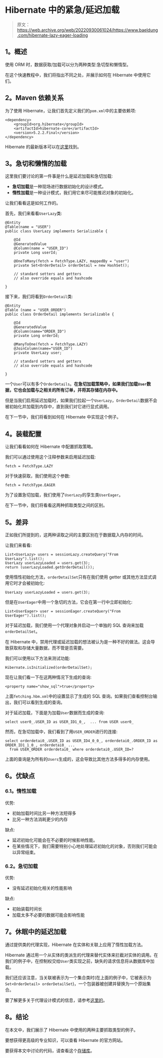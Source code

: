 # Hibernate 中的紧急/延迟加载

> 原文：<https://web.archive.org/web/20220930061024/https://www.baeldung.com/hibernate-lazy-eager-loading>

## **1。概述**

使用 ORM 时，数据获取/加载可以分为两种类型:急切型和懒惰型。

在这个快速教程中，我们将指出不同之处，并展示如何在 Hibernate 中使用它们。

## **2。Maven 依赖关系**

为了使用 Hibernate，让我们首先定义我们的`pom.xml`中的主要依赖项:

```
<dependency>
    <groupId>org.hibernate</groupId>
    <artifactId>hibernate-core</artifactId>   
    <version>5.2.2.Final</version>
</dependency>
```

Hibernate 的最新版本可以在[这里](https://web.archive.org/web/20221027145013/https://mvnrepository.com/artifact/org.hibernate/hibernate-core)找到。

## **3。急切和懒惰的加载**

这里我们要讨论的第一件事是什么是延迟加载和急切加载:

*   **急切加载**是一种现场进行数据初始化的设计模式。
*   **惰性加载**是一种设计模式，我们用它来尽可能推迟对象的初始化。

让我们看看这是如何工作的。

首先，我们来看看`UserLazy`类:

```
@Entity
@Table(name = "USER")
public class UserLazy implements Serializable {

    @Id
    @GeneratedValue
    @Column(name = "USER_ID")
    private Long userId;

    @OneToMany(fetch = FetchType.LAZY, mappedBy = "user")
    private Set<OrderDetail> orderDetail = new HashSet();

    // standard setters and getters
    // also override equals and hashcode

}
```

接下来，我们将看到`OrderDetail`类:

```
@Entity
@Table (name = "USER_ORDER")
public class OrderDetail implements Serializable {

    @Id
    @GeneratedValue
    @Column(name="ORDER_ID")
    private Long orderId;

    @ManyToOne(fetch = FetchType.LAZY)
    @JoinColumn(name="USER_ID")
    private UserLazy user;

    // standard setters and getters
    // also override equals and hashcode

}
```

一个`User`可以有多个`OrderDetails`。**在急切加载策略中，如果我们加载`User`数据，它也会加载与之相关的所有订单，并将其存储在内存中。**

但是当我们启用延迟加载时，如果我们拉起一个`UserLazy`，`OrderDetail`数据不会被初始化并加载到内存中，直到我们对它进行显式调用。

在下一节中，我们将看到如何在 Hibernate 中实现这个例子。

## **4。装载配置**

让我们看看如何在 Hibernate 中配置抓取策略。

我们可以通过使用这个注释参数来启用延迟加载:

```
fetch = FetchType.LAZY
```

对于快速获取，我们使用这个参数:

```
fetch = FetchType.EAGER
```

为了设置急切加载，我们使用了`UserLazy`的孪生类`UserEager`。

在下一节中，我们将看看这两种抓取类型之间的区别。

## **5。差异**

正如我们所提到的，这两种读取之间的主要区别在于数据载入内存的时间。

让我们来看看:

```
List<UserLazy> users = sessionLazy.createQuery("From UserLazy").list();
UserLazy userLazyLoaded = users.get(3);
return (userLazyLoaded.getOrderDetail());
```

使用惰性初始化方法，`orderDetailSet`只有在我们使用 getter 或其他方法显式调用它时才会被初始化:

```
UserLazy userLazyLoaded = users.get(3);
```

但是在`UserEager`中用一个急切的方法，它会在第一行中立即初始化:

```
List<UserEager> user = sessionEager.createQuery("From UserEager").list();
```

对于延迟加载，我们使用一个代理对象并启动一个单独的 SQL 查询来加载`orderDetailSet`。

在 Hibernate 中，禁用代理或延迟加载的想法被认为是一种不好的做法。这会导致获取和存储大量数据，而不管是否需要。

我们可以使用以下方法来测试功能:

```
Hibernate.isInitialized(orderDetailSet);
```

现在让我们看一下在这两种情况下生成的查询:

```
<property name="show_sql">true</property>
```

上面`fetching.hbm.xml`中的设置显示了生成的 SQL 查询。如果我们查看控制台输出，我们可以看到生成的查询。

对于延迟加载，下面是为加载`User`数据而生成的查询:

```
select user0_.USER_ID as USER_ID1_0_,  ... from USER user0_
```

然而，在急切加载中，我们看到了用`USER_ORDER`进行的连接:

```
select orderdetai0_.USER_ID as USER_ID4_0_0_, orderdetai0_.ORDER_ID as ORDER_ID1_1_0_, orderdetai0_ ...
  from USER_ORDER orderdetai0_ where orderdetai0_.USER_ID=?
```

上面的查询是为所有的`Users`生成的，这会导致比其他方法多得多的内存使用。

## **6。优缺点**

### **6.1。惰性加载**

优势:

*   初始加载时间比另一种方法短得多
*   比另一种方法消耗更少的内存

缺点:

*   延迟初始化可能会在不必要的时候影响性能。
*   在某些情况下，我们需要特别小心地处理延迟初始化的对象，否则我们可能会以异常结束。

### 6.2。急切加载

优势:

*   没有延迟初始化相关的性能影响

缺点:

*   初始装载时间长
*   加载太多不必要的数据可能会影响性能

## **7。休眠中的延迟加载**

通过提供类的代理实现，Hibernate 在实体和关联上应用了惰性加载方法。

Hibernate 通过用一个从实体的类派生的代理来替代实体来拦截对实体的调用。在我们的例子中，在控制权交给`User`类实现之前，缺失的请求信息将从数据库中加载。

我们还应该注意，当关联被表示为一个集合类时(在上面的例子中，它被表示为`Set<OrderDetail> orderDetailSet`)，一个包装器被创建并替换为一个原始集合。

要了解更多关于代理设计模式的信息，请参考[这里的](https://web.archive.org/web/20221027145013/https://docs.oracle.com/javase/8/docs/technotes/guides/reflection/proxy.html)。

## **8。结论**

在本文中，我们展示了 Hibernate 中使用的两种主要抓取类型的例子。

要想获得更高级的专业知识，可以查看 Hibernate 的官方网站。

要获得本文中讨论的代码，请查看这个[存储库](https://web.archive.org/web/20221027145013/https://github.com/eugenp/tutorials/tree/master/persistence-modules/spring-data-jpa-query-2)。